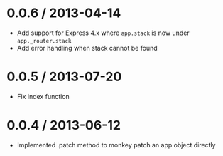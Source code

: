0.0.6 / 2013-04-14 
==================

 * Add support for Express 4.x where `app.stack` is now under `app._router.stack`
 * Add error handling when stack cannot be found

0.0.5 / 2013-07-20 
==================

 * Fix index function

0.0.4 / 2013-06-12 
==================

 * Implemented .patch method to monkey patch an app object directly
